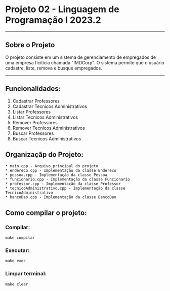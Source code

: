 # Projeto 02 - Linguagem de Programação I 2023.2

---

## Sobre o Projeto

O projeto consiste em um sistema de gerenciamento de empregados de uma empresa
ficitícia chamada "IMDCorp". O sistema permite que o usuário cadastre, liste,
remova e busque empregados.

---

## Funcionalidades:
1. Cadastrar Professores
2. Cadastrar Tecnicos Administrativos
3. Listar Professores
4. Listar Tecnicos Administrativos
5. Remover Professores
6. Remover Tecnicos Administrativos
7. Buscar Professores
8. Buscar Tecnicos Administrativos

## Organizaçãp do Projeto:
    * main.cpp - Arquivo principal do projeto
    * endereco.cpp - Implementação da classe Endereco
    * pessoa.cpp - Implementação da classe Pessoa
    * funcionario.cpp - Implementação da classe Funcionario
    * professor.cpp - Implementação da classe Professor
    * tecnicoAdministrativo.cpp - Implementação da classe TecnicoAdministrativo
    * bancoDao.cpp - Implementação da classe BancoDao

## Como compilar o projeto:
### **Compilar:**
    make compilar
### **Executar:**
    make exec
### **Limpar terminal:**
    make clear


